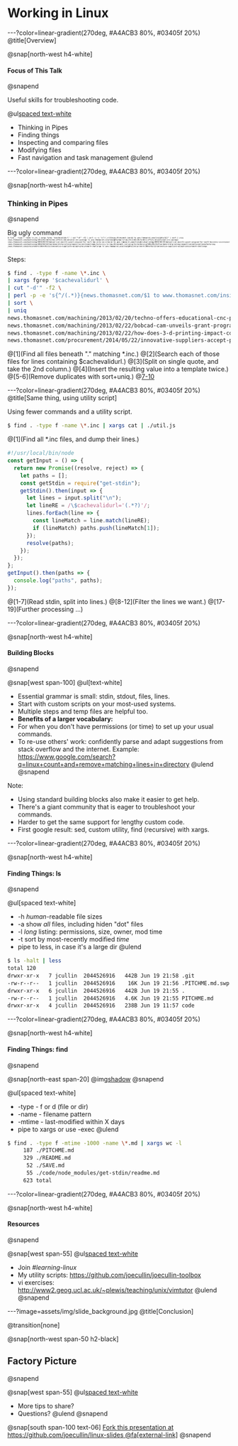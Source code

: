 # Working in Linux

---?color=linear-gradient(270deg, #A4ACB3 80%, #03405f 20%)
@title[Overview]

@snap[north-west h4-white]
#### Focus of This Talk
@snapend

Useful skills for troubleshooting code.

@ul[spaced text-white](false)
- Thinking in Pipes
- Finding things
- Inspecting and comparing files
- Modifying files
- Fast navigation and task management
@ulend

---?color=linear-gradient(270deg, #A4ACB3 80%, #03405f 20%)

@snap[north-west h4-white]
### Thinking in Pipes
@snapend

Big ugly command
![big command](assets/img/big_command3.jpg)

Steps:
```bash
$ find . -type f -name \*.inc \
| xargs fgrep '$cachevalidurl' \
| cut "-d'" -f2 \
| perl -p -e 's{^/(.*)}{news.thomasnet.com/$1 to www.thomasnet.com/insights/$1}' \
| sort \
| uniq
news.thomasnet.com/machining/2013/02/20/techno-offers-educational-cnc-package to www.thomasnet.com/insights/machining/2013/02/20/techno-offers-educational-cnc-package
news.thomasnet.com/machining/2013/02/22/bobcad-cam-unveils-grant-program-for-small-business-assistance to www.thomasnet.com/insights/machining/2013/02/22/bobcad-cam-unveils-grant-program-for-small-business-assistance
news.thomasnet.com/machining/2013/02/22/how-does-3-d-printing-impact-conventional-manufacturing to www.thomasnet.com/insights/machining/2013/02/22/how-does-3-d-printing-impact-conventional-manufacturing
news.thomasnet.com/procurement/2014/05/22/innovative-suppliers-accept-procurement-challenge to www.thomasnet.com/insights/procurement/2014/05/22/innovative-suppliers-accept-procurement-challenge
```
@[1](Find all files beneath "." matching *.inc.)
@[2](Search each of those files for lines containing $cachevalidurl.)
@[3](Split on single quote, and take the 2nd column.)
@[4](Insert the resulting value into a template twice.)
@[5-6](Remove duplicates with sort+uniq.)
@[7-10](Result)

---?color=linear-gradient(270deg, #A4ACB3 80%, #03405f 20%)
@title[Same thing, using utility script]

Using fewer commands and a utility script.
```bash
$ find . -type f -name \*.inc | xargs cat | ./util.js
```
@[1](Find all *.inc files, and dump their lines.)
```javascript
#!/usr/local/bin/node
const getInput = () => {
  return new Promise((resolve, reject) => {
    let paths = []; 
    const getStdin = require("get-stdin");
    getStdin().then(input => {
      let lines = input.split("\n");
      let lineRE = /\$cachevalidurl='(.*?)'/;
      lines.forEach(line => {
        const lineMatch = line.match(lineRE);
        if (lineMatch) paths.push(lineMatch[1]);       
      });   
      resolve(paths);
    }); 
  });
};
getInput().then(paths => {
  console.log("paths", paths);
});
```
@[1-7](Read stdin, split into lines.)
@[8-12](Filter the lines we want.)
@[17-19](Further processing ...)


---?color=linear-gradient(270deg, #A4ACB3 80%, #03405f 20%)

@snap[north-west h4-white]
#### Building Blocks
@snapend

@snap[west span-100]
@ul[text-white]
- Essential grammar is small: stdin, stdout, files, lines.
- Start with custom scripts on your most-used systems.
- Multiple steps and temp files are helpful too.
- **Benefits of a larger vocabulary:**
- For when you don't have permissions (or time) to set up your usual commands.
- To re-use others' work: confidently parse and adapt suggestions from stack overflow and the internet. Example: https://www.google.com/search?q=linux+count+and+remove+matching+lines+in+directory
@ulend
@snapend

Note:
- Using standard building blocks also make it easier to get help.
- There's a giant community that is eager to troubleshoot your commands.
- Harder to get the same support for lengthy custom code.
- First google result: sed, custom utility, find (recursive) with xargs.

---?color=linear-gradient(270deg, #A4ACB3 80%, #03405f 20%)

@snap[north-west h4-white]
#### Finding Things: ls
@snapend

@ul[spaced text-white]
- -h *human*-readable file sizes
- -a show *all* files, including hiden "dot" files
- -l *long* listing: permissions, size, owner, mod time
- -t sort by most-recently modified *time*
- pipe to less, in case it's a large dir
@ulend

```bash
$ ls -halt | less
total 120
drwxr-xr-x   7 jcullin  2044526916   442B Jun 19 21:58 .git
-rw-r--r--   1 jcullin  2044526916    16K Jun 19 21:56 .PITCHME.md.swp
drwxr-xr-x   6 jcullin  2044526916   442B Jun 19 21:55 .
-rw-r--r--   1 jcullin  2044526916   4.6K Jun 19 21:55 PITCHME.md
drwxr-xr-x   4 jcullin  2044526916   238B Jun 19 11:57 code
```

---?color=linear-gradient(270deg, #A4ACB3 80%, #03405f 20%)

@snap[north-west h4-white]
#### Finding Things: find 
@snapend

@snap[north-east span-20]
@img[shadow](assets/img/find_cat2.jpg)
@snapend

@ul[spaced text-white]
- -type - f or d (file or dir)
- -name - filename pattern
- -mtime - last-modified within X days
- pipe to xargs or use -exec
@ulend

```bash
$ find . -type f -mtime -1000 -name \*.md | xargs wc -l
     187 ./PITCHME.md
     329 ./README.md
      52 ./SAVE.md
      55 ./code/node_modules/get-stdin/readme.md
     623 total
```

---?color=linear-gradient(270deg, #A4ACB3 80%, #03405f 20%)

@snap[north-west h4-white]
#### Resources
@snapend

@snap[west span-55]
@ul[spaced text-white](false)
- Join *#learning-linux*
- My utility scripts: https://github.com/joecullin/joecullin-toolbox
- vi exercises: http://www2.geog.ucl.ac.uk/~plewis/teaching/unix/vimtutor
@ulend
@snapend

---?image=assets/img/slide_background.jpg
@title[Conclusion]

@transition[none]

@snap[north-west span-50 h2-black]
## Factory Picture
@snapend

@snap[west span-55]
@ul[spaced text-white](false)
- More tips to share?
- Questions?
@ulend
@snapend

@snap[south span-100 text-06]
[Fork this presentation at https://github.com/joecullin/linux-slides @fa[external-link]](https://github.com/joecullin/linux-slides)
@snapend
